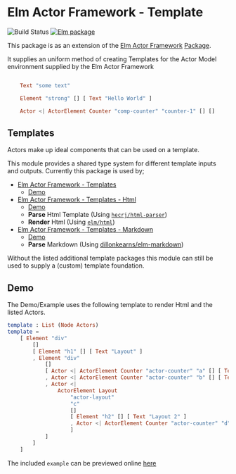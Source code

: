 # Elm Actor Framework - Template

![Build Status](https://github.com/tricycle/elm-actor-framework-template/workflows/Continuous%20Integration/badge.svg) [![Elm package](https://img.shields.io/elm-package/v/tricycle/elm-actor-framework-template.svg)](https://package.elm-lang.org/packages/tricycle/elm-actor-framework-template/latest/)

This package is as an extension of the [Elm Actor Framework](https://github.com/tricycle/elm-actor-framework) [Package](https://package.elm-lang.org/packages/tricycle/elm-actor-framework/latest).

It supplies an uniform method of creating Templates for the Actor Model
environment supplied by the Elm Actor Framework

```elm

    Text "some text"

    Element "strong" [] [ Text "Hello World" ]

    Actor <| ActorElement Counter "comp-counter" "counter-1" [] []

```

## Templates

Actors make up ideal components that can be used on a template.

This module provides a shared type system for different template inputs and
outputs. Currently this package is used by;

- [Elm Actor Framework - Templates](https://github.com/tricycle/elm-actor-framework-template)
  - [Demo](https://tricycle.github.io/elm-actor-framework)
- [Elm Actor Framework - Templates - Html](https://github.com/tricycle/elm-actor-framework-template-html)
  - [Demo](https://tricycle.github.io/elm-actor-framework-template-html)
  - **Parse** Html Template (Using [`hecrj/html-parser`](https://github.com/hecrj/html-parser))
  - **Render** Html (Using [`elm/html`](https://github.com/elm/html))
- [Elm Actor Framework - Templates - Markdown](https://github.com/tricycle/elm-actor-framework-template-markdown)
  - [Demo](https://tricycle.github.io/elm-actor-framework-template-markdown)
  - **Parse** Markdown (Using [dillonkearns/elm-markdown](https://github.com/dillonkearns/elm-markdown))

Without the listed additional template packages this module can still be used to
supply a (custom) template foundation.

## Demo

The Demo/Example uses the following template to render Html and the listed Actors.

```elm
template : List (Node Actors)
template =
    [ Element "div"
        []
        [ Element "h1" [] [ Text "Layout" ]
        , Element "div"
            []
            [ Actor <| ActorElement Counter "actor-counter" "a" [] [ Text "0" ]
            , Actor <| ActorElement Counter "actor-counter" "b" [] [ Text "10" ]
            , Actor <|
                ActorElement Layout
                    "actor-layout"
                    "c"
                    []
                    [ Element "h2" [] [ Text "Layout 2" ]
                    , Actor <| ActorElement Counter "actor-counter" "d" [] [ Text "100" ]
                    ]
            ]
        ]
    ]
```

The included `example` can be previewed online [here](https://tricycle.github.io/elm-actor-framework-template)
